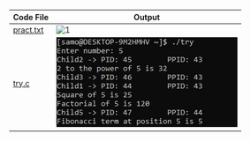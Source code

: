 | Code File | Output |
|-----------|--------|
|[pract.txt](./Codes/pract.txt)|![1](https://github.com/user-attachments/assets/f850b8c6-b293-42a7-acc8-38be086b2050)|
|[try.c](./Codes/try.c)|![try.png](./Output/2.png)|
